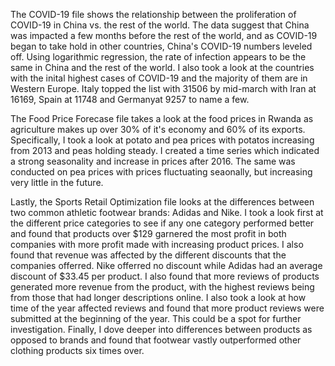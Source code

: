 The COVID-19 file shows the relationship between the proliferation of COVID-19 in China vs. the rest of the world. The data suggest that China was impacted a few months before the rest of the world, and as COVID-19 began to take hold in other countries, China's COVID-19 numbers leveled off. Using logarithmic regression, the rate of infection appears to be the same in China and the rest of the world. I also took a look at the countries with the inital highest cases of COVID-19 and the majority of them are in Western Europe. Italy topped the list with 31506 by mid-march with Iran at 16169, Spain at 11748 and Germanyat 9257 to name a few. 

The Food Price Forecase file takes a look at the food prices in Rwanda as agriculture makes up over 30% of it's economy and 60% of its exports. Specifically, I took a look at potato and pea prices with potatos increasing from 2013 and peas holding steady. I created a time series which indicated a strong seasonality and increase in prices after 2016. The same was conducted on pea prices with prices fluctuating seaonally, but increasing very little in the future. 

Lastly, the Sports Retail Optimization file looks at the differences between two common athletic footwear brands: Adidas and Nike. I took a look first at the different price categories to see if any one category performed better and found that products over $129 garnered the most profit in both companies with more profit made with increasing product prices. I also found that revenue was affected by the different discounts that the companies offerred. Nike offerred no discount while Adidas had an average discount of $33.45 per product. I also found that more reviews of products generated more revenue from the product, with the highest reviews being from those that had longer descriptions online. I also took a look at how time of the year affected reviews and found that more product reviews were submitted at the beginning of the year. This could be a spot for further investigation. Finally, I dove deeper into differences between products as opposed to brands and found that footwear vastly outperformed other clothing products six times over. 
